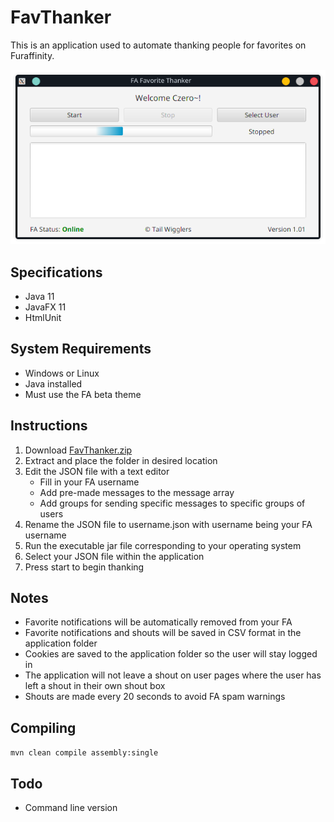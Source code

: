 # FavThanker

This is an application used to automate thanking people for favorites on Furaffinity.

![Screenshot](Screenshot.png)

## Specifications

- Java 11
- JavaFX 11
- HtmlUnit

## System Requirements

- Windows or Linux
- Java installed
- Must use the FA beta theme

## Instructions

1. Download [FavThanker.zip](https://github.com/Seledrex/FavThanker/raw/master/FavThanker.zip)
2. Extract and place the folder in desired location
3. Edit the JSON file with a text editor
   - Fill in your FA username
   - Add pre-made messages to the message array
   - Add groups for sending specific messages to specific groups of users
4. Rename the JSON file to username.json with username being your FA username
5. Run the executable jar file corresponding to your operating system
6. Select your JSON file within the application
7. Press start to begin thanking

## Notes

- Favorite notifications will be automatically removed from your FA
- Favorite notifications and shouts will be saved in CSV format in the application folder
- Cookies are saved to the application folder so the user will stay logged in
- The application will not leave a shout on user pages where the user has left a shout in their own shout box
- Shouts are made every 20 seconds to avoid FA spam warnings

## Compiling

`mvn clean compile assembly:single`

## Todo

- Command line version
